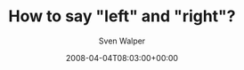 ---
title: 'How to say "left" and "right"?'
posts: 31
hash: 't941'
author: 'Sven Walper'
date: 2008-04-04T08:03:00+00:00
sources:
  - http://forums.tokipona.org/viewtopic.php%3Ft=941.html
---